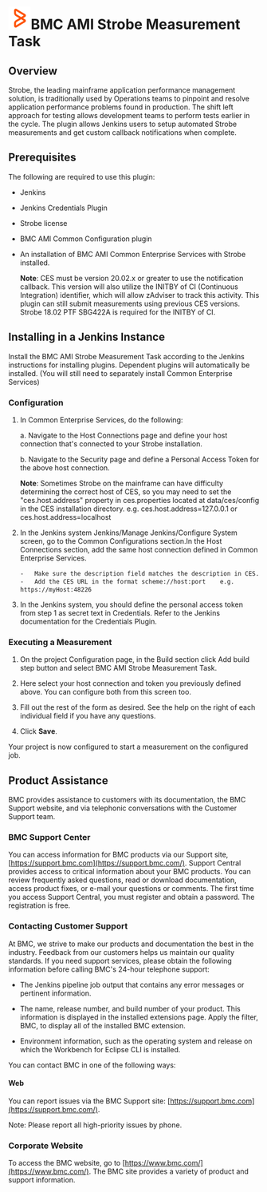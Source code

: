 # <img src="images/bmc_brandmark.png" width="45" height="45">BMC AMI Strobe Measurement Task

## Overview

Strobe, the leading mainframe application performance management solution,
is traditionally used by Operations teams to pinpoint and resolve application
performance problems found in production. The shift left approach for testing allows
development teams to perform tests earlier in the cycle. The plugin allows Jenkins users 
to setup automated Strobe measurements and get custom callback notifications when complete.

## Prerequisites

The following are required to use this plugin:

-   Jenkins
-   Jenkins Credentials Plugin
-   Strobe license
-   BMC AMI Common Configuration plugin
-   An installation of BMC AMI Common Enterprise Services with Strobe installed.

	**Note**: CES must be version 20.02.x or greater to use the notification callback.
			  This version will also utilize the INITBY of CI (Continuous Integration) identifier,
			  which will allow zAdviser to track this activity.
			  This plugin can still submit measurements using previous CES versions. 
			  Strobe 18.02 PTF SBG422A is required for the INITBY of CI.

## Installing in a Jenkins Instance

Install the BMC AMI Strobe Measurement Task according to the
Jenkins instructions for installing plugins. Dependent plugins will
automatically be installed. (You will still need to separately install 
Common Enterprise Services)
    
### Configuration

1.  In Common Enterprise Services, do the following:

	a. 	Navigate to the Host Connections page and define your host connection that's connected to your Strobe installation.

	b.	Navigate to the Security page and define a Personal Access Token for the above host connection.
    	
    **Note**: Sometimes Strobe on the mainframe can have difficulty determining
    		  the correct host of CES, so you may need to set the "ces.host.address" 
    		  property in ces.properties located at data/ces/config in the CES installation directory.
    		  e.g. ces.host.address=127.0.0.1 or ces.host.address=localhost

2.  In the Jenkins system Jenkins/Manage Jenkins/Configure System screen, go to the Common Configurations section.In the Host Connections section, add the same host connection defined in Common Enterprise Services.

		-	Make sure the description field matches the description in CES.
		-	Add the CES URL in the format scheme://host:port    e.g. https://myHost:48226

3.  In the Jenkins system, you should define the personal access token from step 1 as secret text in Credentials. 
	Refer to the Jenkins documentation for the Credentials Plugin.

### Executing a Measurement

1.  On the project Configuration page, in the Build section click Add build step button and select BMC AMI Strobe Measurement Task.

2.  Here select your host connection and token you previously defined above. You can configure both from this screen too.

3.  Fill out the rest of the form as desired. See the help on the right of each individual field if you have any questions.

4.  Click **Save**.

Your project is now configured to start a measurement on the configured job.

## Product Assistance

BMC provides assistance to customers with its documentation, the BMC Support website, and via telephonic conversations with the Customer Support team.

### BMC Support Center

You can access information for BMC products via our Support site, [https://support.bmc.com](https://support.bmc.com/). Support Central provides access to critical information about your BMC products. You can review frequently asked questions, read or download documentation, access product fixes, or e-mail your questions or comments. The first time you access Support Central, you must register and obtain a password. The registration is free.

### Contacting Customer Support

At BMC, we strive to make our products and documentation the best in the industry. Feedback from our customers helps us maintain our quality standards. If you need support services, please obtain the following information before calling BMC's 24-hour telephone support:

- The Jenkins pipeline job output that contains any error messages or pertinent information.

- The name, release number, and build number of your product. This information is displayed in the installed extensions page. Apply the filter, BMC, to display all of the installed BMC extension.

- Environment information, such as the operating system and release on which the Workbench for Eclipse CLI is installed.

You can contact BMC in one of the following ways:


#### Web

You can report issues via the BMC Support site: [https://support.bmc.com](https://support.bmc.com/).

Note: Please report all high-priority issues by phone.

### Corporate Website

To access the BMC website, go to [https://www.bmc.com/](https://www.bmc.com/). The BMC site provides a variety of product and support information.